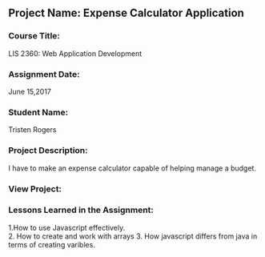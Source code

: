 ## Project Name:  Expense Calculator Application

### Course Title:
LIS 2360:  Web Application Development

### Assignment Date:  
June 15,2017

### Student Name:  
Tristen Rogers

### Project Description:
I have to make an expense calculator capable of helping manage a budget.

### View Project:

### Lessons Learned in the Assignment:
1.How to use Javascript effectively.    
2. How to create and work with arrays 
3. How javascript differs from java in terms of creating varibles. 

